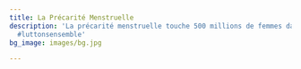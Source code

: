 ```yaml
---
title: La Précarité Menstruelle
description: 'La précarité menstruelle touche 500 millions de femmes dans le monde.
  #luttonsensemble'
bg_image: images/bg.jpg

---
```

